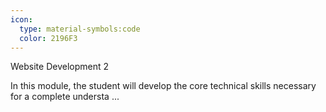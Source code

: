 ```yaml
---
icon:
  type: material-symbols:code
  color: 2196F3
---
```


Website Development 2

In this module, the student will develop the core technical skills necessary for a complete understa ... 
